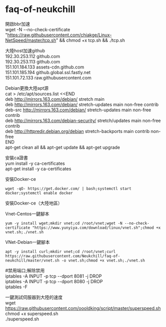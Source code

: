# faq-of-neukchill
開啟bbr加速<br>
wget -N --no-check-certificate "https://raw.githubusercontent.com/chiakge/Linux-NetSpeed/master/tcp.sh" && chmod +x tcp.sh && ./tcp.sh<br>

大陸host加速github<br>
192.30.253.112 github.com<br>
192.30.253.113 github.com<br>
151.101.184.133 assets-cdn.github.com<br>
151.101.185.194 github.global.ssl.fastly.net<br>
151.101.72.133 raw.githubusercontent.com<br>

Debian更換大陸apt源<br>
cat  > /etc/apt/sources.list <<END<br>
deb http://mirrors.163.com/debian/ stretch main<br>
deb http://mirrors.163.com/debian/ stretch-updates main non-free contrib<br>
deb-src http://mirrors.163.com/debian/ stretch-updates main non-free contrib<br>
deb http://mirrors.163.com/debian-security/ stretch/updates main non-free contrib<br>
deb http://httpredir.debian.org/debian stretch-backports main contrib non-free<br>
END<br>
apt-get clean all && apt-get update && apt-get upgrade<br>

安裝ca證書<br>
yum install -y ca-certificates<br>
apt-get install -y ca-certificates<br>


安裝Docker-ce
```
wget -qO- https://get.docker.com/ | bash;systemctl start docker;systemctl enable docker
```
安裝Docker-ce（大陸地區）


Vnet-Centos一鍵腳本<br>
```
yum -y install wget;mkdir vnet;cd /root/vnet;wget -N --no-check-certificate "https://www.yunyiya.com/download/linux/vnet.sh";chmod +x vnet.sh;./vnet.sh
```
VNet-Debian一鍵腳本
```
apt -y install curl;mkdir vnet;cd /root/vnet;curl https://raw.githubusercontent.com/Neukchill/faq-of-neukchill/master/vnet.sh -o vnet.sh;chmod +x vnet.sh;./vnet.sh
```
#禁用端口;解除禁用<br>
iptables -A INPUT -p tcp --dport 8081 -j DROP<br>
iptables -A INPUT -p tcp --dport 8080 -j DROP<br>
iptables -F<br>

一鍵測試伺服器到大陸的速度<br>
wget https://raw.githubusercontent.com/oooldking/script/master/superspeed.sh<br>
chmod +x superspeed.sh<br>
./superspeed.sh<br>
 

